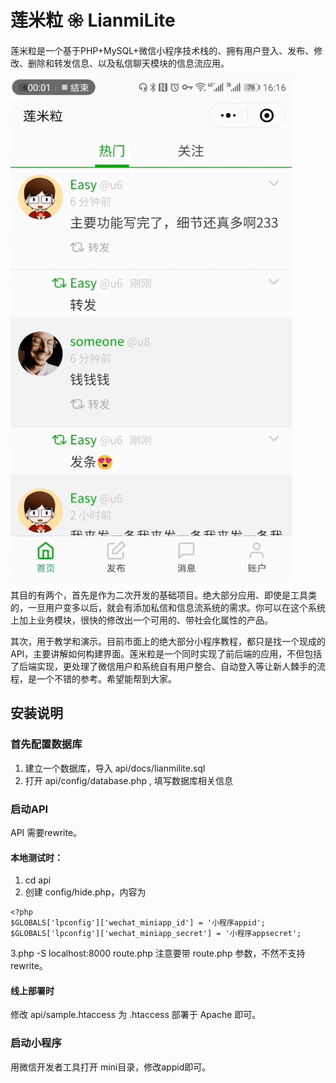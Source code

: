 # 莲米粒 𑁍 LianmiLite
莲米粒是一个基于PHP+MySQL+微信小程序技术栈的、拥有用户登入、发布、修改、删除和转发信息、以及私信聊天模块的信息流应用。

![](./lianmilite.gif)

其目的有两个，首先是作为二次开发的基础项目。绝大部分应用、即使是工具类的，一旦用户变多以后，就会有添加私信和信息流系统的需求。你可以在这个系统上加上业务模块，很快的修改出一个可用的、带社会化属性的产品。

其次，用于教学和演示。目前市面上的绝大部分小程序教程，都只是找一个现成的API，主要讲解如何构建界面。莲米粒是一个同时实现了前后端的应用，不但包括了后端实现，更处理了微信用户和系统自有用户整合、自动登入等让新人棘手的流程，是一个不错的参考。希望能帮到大家。

## 安装说明

### 首先配置数据库
1. 建立一个数据库，导入 api/docs/lianmilite.sql
2. 打开 api/config/database.php , 填写数据库相关信息

### 启动API

API 需要rewrite。

#### 本地测试时：
1. cd api
2. 创建 config/hide.php，内容为
```
<?php
$GLOBALS['lpconfig']['wechat_miniapp_id'] = '小程序appid';
$GLOBALS['lpconfig']['wechat_miniapp_secret'] = '小程序appsecret';
```
3.php -S localhost:8000 route.php
注意要带 route.php 参数，不然不支持 rewrite。


#### 线上部署时
修改 api/sample.htaccess 为 .htaccess 部署于 Apache 即可。

### 启动小程序
用微信开发者工具打开 mini目录，修改appid即可。



